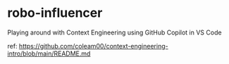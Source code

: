 # robo-influencer
Playing around with Context Engineering using GitHub Copilot in VS Code

ref: https://github.com/coleam00/context-engineering-intro/blob/main/README.md
